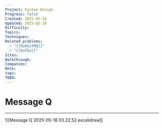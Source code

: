 ```yaml
---
Project: System Design
Progress: false
Created: 2025-05-18
Updated: 2025-05-18
Difficulty: 
Topics: 
Techniques: 
Related problems:
  - "[[RabbitMQ]]"
  - "[[Kafka]]"
Sites: 
Walkthrough: 
Companies: 
Note: 
tags: 
TODO: 
---
```

# Message Q
---
![[Message Q 2025-05-18 03.22.52.excalidraw]]